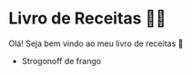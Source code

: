 # Livro de Receitas :woman_cook:

Olá! Seja bem vindo ao meu livro de receitas :handshake:

- Strogonoff de frango



